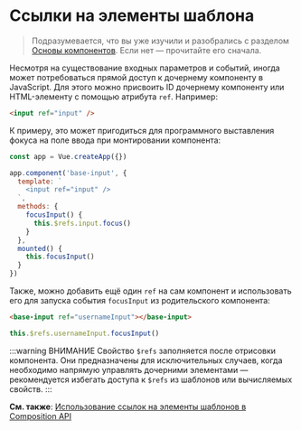 # Ссылки на элементы шаблона

> Подразумевается, что вы уже изучили и разобрались с разделом [Основы компонентов](component-basics.md). Если нет — прочитайте его сначала.

Несмотря на существование входных параметров и событий, иногда может потребоваться прямой доступ к дочернему компоненту в JavaScript. Для этого можно присвоить ID дочернему компоненту или HTML-элементу с помощью атрибута `ref`. Например:

```html
<input ref="input" />
```

К примеру, это может пригодиться для программного выставления фокуса на поле ввода при монтировании компонента:

```js
const app = Vue.createApp({})

app.component('base-input', {
  template: `
    <input ref="input" />
  `,
  methods: {
    focusInput() {
      this.$refs.input.focus()
    }
  },
  mounted() {
    this.focusInput()
  }
})
```

Также, можно добавить ещё один `ref` на сам компонент и использовать его для запуска события `focusInput` из родительского компонента:

```html
<base-input ref="usernameInput"></base-input>
```

```js
this.$refs.usernameInput.focusInput()
```

:::warning ВНИМАНИЕ
Свойство `$refs` заполняется после отрисовки компонента. Они предназначены для исключительных случаев, когда необходимо напрямую управлять дочерними элементами — рекомендуется избегать доступа к `$refs` из шаблонов или вычисляемых свойств.
:::

**См. также**: [Использование ссылок на элементы шаблонов в Composition API](composition-api-template-refs.md#template-refs)
